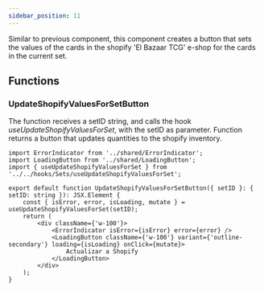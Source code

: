```yaml
---
sidebar_position: 11
---
```


Similar to previous component, this component creates a button that sets the values of the cards in the shopify 'El Bazaar TCG' e-shop for the cards in the current set.

## Functions

### UpdateShopifyValuesForSetButton

The function receives a setID string, and calls the hook _useUpdateShopifyValuesForSet_, with the setID as parameter.
Function returns a button that updates quantities to the shopify inventory.

```tsx
import ErrorIndicator from '../shared/ErrorIndicator';
import LoadingButton from '../shared/LoadingButton';
import { useUpdateShopifyValuesForSet } from '../../hooks/Sets/useUpdateShopifyValuesForSet';

export default function UpdateShopifyValuesForSetButton({ setID }: { setID: string }): JSX.Element {
    const { isError, error, isLoading, mutate } = useUpdateShopifyValuesForSet(setID);
    return (
        <div className={'w-100'}>
            <ErrorIndicator isError={isError} error={error} />
            <LoadingButton className={'w-100'} variant={'outline-secondary'} loading={isLoading} onClick={mutate}>
                Actualizar a Shopify
            </LoadingButton>
        </div>
    );
}
```